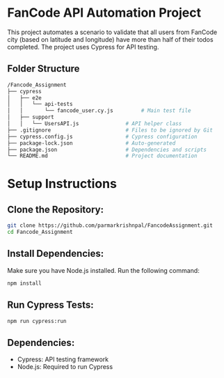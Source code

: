 # FanCode API Automation Project

This project automates a scenario to validate that all users from FanCode city (based on latitude and longitude) have more than half of their todos completed. The project uses Cypress for API testing.

## Folder Structure

```bash
/Fancode_Assignment
├── cypress
│   ├── e2e
│   │   └── api-tests
│   │       └── fancode_user.cy.js         # Main test file
│   ├── support
│   │   └── UsersAPI.js               # API helper class
├── .gitignore                        # Files to be ignored by Git
├── cypress.config.js                 # Cypress configuration
├── package-lock.json                 # Auto-generated
├── package.json                      # Dependencies and scripts
└── README.md                         # Project documentation

```

# Setup Instructions
## Clone the Repository:

```bash
git clone https://github.com/parmarkrishnpal/FancodeAssignment.git
cd Fancode_Assignment
```


## Install Dependencies:
Make sure you have Node.js installed. Run the following command:
```bash
npm install
```

## Run Cypress Tests:

```bash
npm run cypress:run
```

## Dependencies:
- Cypress: API testing framework
- Node.js: Required to run Cypress
